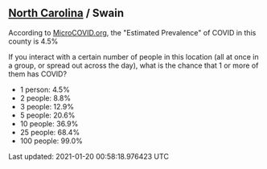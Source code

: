
## [North Carolina](/united-states/north-carolina) / Swain

According to [MicroCOVID.org](http://microcovid.org),
the "Estimated Prevalence" of COVID in this county is 4.5%

If you interact with a certain number of people in this location
(all at once in a group, or spread out across the day), what is the chance that
1 or more of them has COVID?

- 1 person: 4.5%
- 2 people: 8.8%
- 3 people: 12.9%
- 5 people: 20.6%
- 10 people: 36.9%
- 25 people: 68.4%
- 100 people: 99.0%

Last updated: 2021-01-20 00:58:18.976423 UTC
